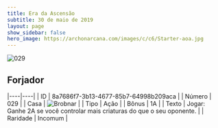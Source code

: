 ```yaml
---
title: Era da Ascensão
subtitle: 30 de maio de 2019
layout: page
show_sidebar: false
hero_image: https://archonarcana.com/images/c/c6/Starter-aoa.jpg
---
```


![029](https://cdn.keyforgegame.com/media/card_front/pt/435_029_X2CRQPM6R4PM_pt.png)

## Forjador

|----|----|
| ID | 8a7686f7-3b13-4677-85b7-64998b209aca |
| Número | 029 |
| Casa | ![Brobnar](https://archonarcana.com/images/thumb/e/e0/Brobnar.png/22px-Brobnar.png "Brobnar") |
| Tipo | Ação |
| Bônus | 1A |
| Texto | Jogar: Ganhe 2A se você controlar mais criaturas do que o seu oponente. |
| Raridade | Incomum |
